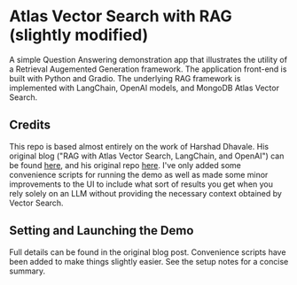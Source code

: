 # Atlas Vector Search with RAG (slightly modified)

A simple Question Answering demonstration app that illustrates the utility of a Retrieval Augemented Generation framework. The application front-end is built with Python and Gradio. The underlying RAG framework is implemented with LangChain, OpenAI models, and MongoDB Atlas Vector Search. 

## Credits

This repo is based almost entirely on the work of Harshad Dhavale. His original blog ("RAG with Atlas Vector Search, LangChain, and OpenAI") can be found [here](https://www.mongodb.com/developer/products/atlas/rag-atlas-vector-search-langchain-openai/), and his original repo [here](https://github.com/mongodb-developer/atlas-vector-search-rag). I've only added some convenience scripts for running the demo as well as made some minor improvements to the UI to include what sort of results you get when you rely solely on an LLM without providing the necessary context obtained by Vector Search. 

## Setting and Launching the Demo

Full details can be found in the original blog post. Convenience scripts have been added to make things slightly easier. See the setup notes for a concise summary. 


